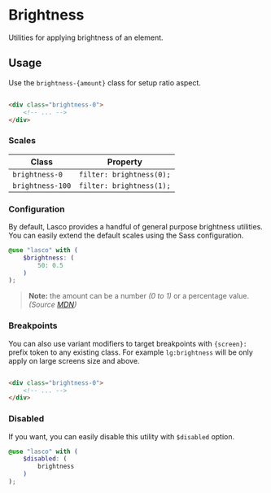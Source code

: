 # Brightness

Utilities for applying brightness of an element.

## Usage

Use the `brightness-{amount}` class for setup ratio aspect.

```html

<div class="brightness-0">
    <!-- ... -->
</div>
```

### Scales

| Class            | Property                 |
|------------------|--------------------------|
| `brightness-0`   | `filter: brightness(0);` |
| `brightness-100` | `filter: brightness(1);` |

### Configuration

By default, Lasco provides a handful of general purpose brightness utilities. You can easily extend the default scales
using the Sass configuration.

```scss
@use "lasco" with (
    $brightness: (
        50: 0.5
    )
);
```

> **Note:** the amount can be a number _(0 to 1)_ or a percentage value. _(Source [MDN](https://developer.mozilla.org/fr/docs/Web/CSS/filter-function/brightness()#exemples))_

### Breakpoints

You can also use variant modifiers to target breakpoints with `{screen}:` prefix token to any existing class. For
example `lg:brightness` will be only apply on large screens size and above.

```html

<div class="brightness-0">
    <!-- ... -->
</div>
```

### Disabled

If you want, you can easily disable this utility with `$disabled` option.

```scss
@use "lasco" with (
    $disabled: (
        brightness
    )
);
```
